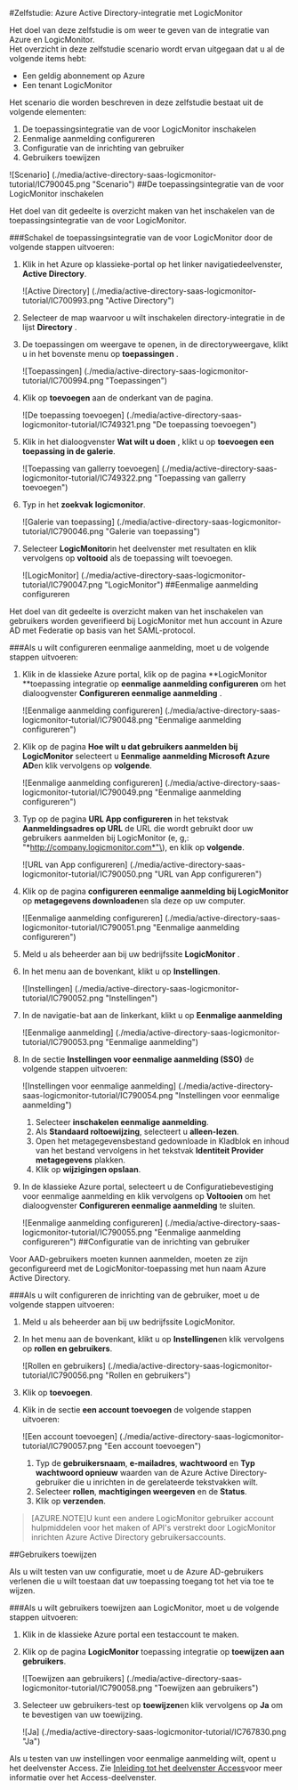 <properties 
    pageTitle="Zelfstudie: Azure Active Directory-integratie met LogicMonitor | Microsoft Azure" 
    description="Meer informatie over het gebruiken van LogicMonitor met Azure Active Directory om in te schakelen voor eenmalige aanmelding, geautomatiseerde inrichting en meer!" 
    services="active-directory" 
    authors="jeevansd"  
    documentationCenter="na" 
    manager="femila"/>
<tags 
    ms.service="active-directory" 
    ms.devlang="na" 
    ms.topic="article" 
    ms.tgt_pltfrm="na" 
    ms.workload="identity" 
    ms.date="09/29/2016" 
    ms.author="jeedes" />

#<a name="tutorial-azure-active-directory-integration-with-logicmonitor"></a>Zelfstudie: Azure Active Directory-integratie met LogicMonitor
  
Het doel van deze zelfstudie is om weer te geven van de integratie van Azure en LogicMonitor.  
Het overzicht in deze zelfstudie scenario wordt ervan uitgegaan dat u al de volgende items hebt:

-   Een geldig abonnement op Azure
-   Een tenant LogicMonitor
  
Het scenario die worden beschreven in deze zelfstudie bestaat uit de volgende elementen:

1.  De toepassingsintegratie van de voor LogicMonitor inschakelen
2.  Eenmalige aanmelding configureren
3.  Configuratie van de inrichting van gebruiker
4.  Gebruikers toewijzen

![Scenario] (./media/active-directory-saas-logicmonitor-tutorial/IC790045.png "Scenario")
##<a name="enabling-the-application-integration-for-logicmonitor"></a>De toepassingsintegratie van de voor LogicMonitor inschakelen
  
Het doel van dit gedeelte is overzicht maken van het inschakelen van de toepassingsintegratie van de voor LogicMonitor.

###<a name="to-enable-the-application-integration-for-logicmonitor-perform-the-following-steps"></a>Schakel de toepassingsintegratie van de voor LogicMonitor door de volgende stappen uitvoeren:

1.  Klik in het Azure op klassieke-portal op het linker navigatiedeelvenster, **Active Directory**.

    ![Active Directory] (./media/active-directory-saas-logicmonitor-tutorial/IC700993.png "Active Directory")

2.  Selecteer de map waarvoor u wilt inschakelen directory-integratie in de lijst **Directory** .

3.  De toepassingen om weergave te openen, in de directoryweergave, klikt u in het bovenste menu op **toepassingen** .

    ![Toepassingen] (./media/active-directory-saas-logicmonitor-tutorial/IC700994.png "Toepassingen")

4.  Klik op **toevoegen** aan de onderkant van de pagina.

    ![De toepassing toevoegen] (./media/active-directory-saas-logicmonitor-tutorial/IC749321.png "De toepassing toevoegen")

5.  Klik in het dialoogvenster **Wat wilt u doen** , klikt u op **toevoegen een toepassing in de galerie**.

    ![Toepassing van gallerry toevoegen] (./media/active-directory-saas-logicmonitor-tutorial/IC749322.png "Toepassing van gallerry toevoegen")

6.  Typ in het **zoekvak** **logicmonitor**.

    ![Galerie van toepassing] (./media/active-directory-saas-logicmonitor-tutorial/IC790046.png "Galerie van toepassing")

7.  Selecteer **LogicMonitor**in het deelvenster met resultaten en klik vervolgens op **voltooid** als de toepassing wilt toevoegen.

    ![LogicMonitor] (./media/active-directory-saas-logicmonitor-tutorial/IC790047.png "LogicMonitor")
##<a name="configuring-single-sign-on"></a>Eenmalige aanmelding configureren
  
Het doel van dit gedeelte is overzicht maken van het inschakelen van gebruikers worden geverifieerd bij LogicMonitor met hun account in Azure AD met Federatie op basis van het SAML-protocol.

###<a name="to-configure-single-sign-on-perform-the-following-steps"></a>Als u wilt configureren eenmalige aanmelding, moet u de volgende stappen uitvoeren:

1.  Klik in de klassieke Azure portal, klik op de pagina **LogicMonitor **toepassing integratie op **eenmalige aanmelding configureren** om het dialoogvenster **Configureren eenmalige aanmelding** .

    ![Eenmalige aanmelding configureren] (./media/active-directory-saas-logicmonitor-tutorial/IC790048.png "Eenmalige aanmelding configureren")

2.  Klik op de pagina **Hoe wilt u dat gebruikers aanmelden bij LogicMonitor** selecteert u **Eenmalige aanmelding Microsoft Azure AD**en klik vervolgens op **volgende**.

    ![Eenmalige aanmelding configureren] (./media/active-directory-saas-logicmonitor-tutorial/IC790049.png "Eenmalige aanmelding configureren")

3.  Typ op de pagina **URL App configureren** in het tekstvak **Aanmeldingsadres op URL** de URL die wordt gebruikt door uw gebruikers aanmelden bij LogicMonitor \(e, g,: "*http://company.logicmonitor.com*"\), en klik op **volgende**.

    ![URL van App configureren] (./media/active-directory-saas-logicmonitor-tutorial/IC790050.png "URL van App configureren")

4.  Klik op de pagina **configureren eenmalige aanmelding bij LogicMonitor** op **metagegevens downloaden**en sla deze op uw computer.

    ![Eenmalige aanmelding configureren] (./media/active-directory-saas-logicmonitor-tutorial/IC790051.png "Eenmalige aanmelding configureren")

5.  Meld u als beheerder aan bij uw bedrijfssite **LogicMonitor** .

6.  In het menu aan de bovenkant, klikt u op **Instellingen**.

    ![Instellingen] (./media/active-directory-saas-logicmonitor-tutorial/IC790052.png "Instellingen")

7.  In de navigatie-bat aan de linkerkant, klikt u op **Eenmalige aanmelding**

    ![Eenmalige aanmelding] (./media/active-directory-saas-logicmonitor-tutorial/IC790053.png "Eenmalige aanmelding")

8.  In de sectie **Instellingen voor eenmalige aanmelding (SSO)** de volgende stappen uitvoeren:

    ![Instellingen voor eenmalige aanmelding] (./media/active-directory-saas-logicmonitor-tutorial/IC790054.png "Instellingen voor eenmalige aanmelding")

    1.  Selecteer **inschakelen eenmalige aanmelding**.
    2.  Als **Standaard roltoewijzing**, selecteert u **alleen-lezen**.
    3.  Open het metagegevensbestand gedownloade in Kladblok en inhoud van het bestand vervolgens in het tekstvak **Identiteit Provider metagegevens** plakken.
    4.  Klik op **wijzigingen opslaan**.

9.  In de klassieke Azure portal, selecteert u de Configuratiebevestiging voor eenmalige aanmelding en klik vervolgens op **Voltooien** om het dialoogvenster **Configureren eenmalige aanmelding** te sluiten.

    ![Eenmalige aanmelding configureren] (./media/active-directory-saas-logicmonitor-tutorial/IC790055.png "Eenmalige aanmelding configureren")
##<a name="configuring-user-provisioning"></a>Configuratie van de inrichting van gebruiker
  
Voor AAD-gebruikers moeten kunnen aanmelden, moeten ze zijn geconfigureerd met de LogicMonitor-toepassing met hun naam Azure Active Directory.

###<a name="to-configure-user-provisioning-perform-the-following-steps"></a>Als u wilt configureren de inrichting van de gebruiker, moet u de volgende stappen uitvoeren:

1.  Meld u als beheerder aan bij uw bedrijfssite LogicMonitor.

2.  In het menu aan de bovenkant, klikt u op **Instellingen**en klik vervolgens op **rollen en gebruikers**.

    ![Rollen en gebruikers] (./media/active-directory-saas-logicmonitor-tutorial/IC790056.png "Rollen en gebruikers")

3.  Klik op **toevoegen**.

4.  Klik in de sectie **een account toevoegen** de volgende stappen uitvoeren:

    ![Een account toevoegen] (./media/active-directory-saas-logicmonitor-tutorial/IC790057.png "Een account toevoegen")

    1.  Typ de **gebruikersnaam**, **e-mailadres**, **wachtwoord** en **Typ wachtwoord opnieuw** waarden van de Azure Active Directory-gebruiker die u inrichten in de gerelateerde tekstvakken wilt.
    2.  Selecteer **rollen**, **machtigingen weergeven** en de **Status**.
    3.  Klik op **verzenden**.

>[AZURE.NOTE]U kunt een andere LogicMonitor gebruiker account hulpmiddelen voor het maken of API's verstrekt door LogicMonitor inrichten Azure Active Directory gebruikersaccounts.

##<a name="assigning-users"></a>Gebruikers toewijzen
  
Als u wilt testen van uw configuratie, moet u de Azure AD-gebruikers verlenen die u wilt toestaan dat uw toepassing toegang tot het via toe te wijzen.

###<a name="to-assign-users-to-logicmonitor-perform-the-following-steps"></a>Als u wilt gebruikers toewijzen aan LogicMonitor, moet u de volgende stappen uitvoeren:

1.  Klik in de klassieke Azure portal een testaccount te maken.

2.  Klik op de pagina **LogicMonitor** toepassing integratie op **toewijzen aan gebruikers**.

    ![Toewijzen aan gebruikers] (./media/active-directory-saas-logicmonitor-tutorial/IC790058.png "Toewijzen aan gebruikers")

3.  Selecteer uw gebruikers-test op **toewijzen**en klik vervolgens op **Ja** om te bevestigen van uw toewijzing.

    ![Ja] (./media/active-directory-saas-logicmonitor-tutorial/IC767830.png "Ja")
  
Als u testen van uw instellingen voor eenmalige aanmelding wilt, opent u het deelvenster Access. Zie [Inleiding tot het deelvenster Access](active-directory-saas-access-panel-introduction.md)voor meer informatie over het Access-deelvenster.




